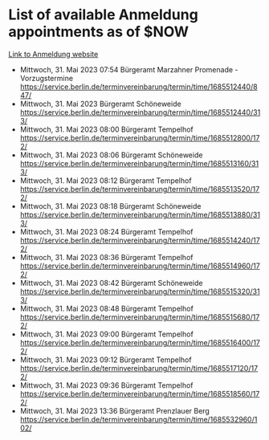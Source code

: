 # List of available Anmeldung appointments as of $NOW
[Link to Anmeldung website](https://service.berlin.de/terminvereinbarung/termin/tag.php?termin=1&anliegen[]=120686&dienstleisterlist=122210,122217,327316,122219,327312,122227,327314,122231,327346,122243,327348,122254,122252,329742,122260,329745,122262,329748,122271,327278,122273,327274,122277,327276,330436,122280,327294,122282,327290,122284,327292,122291,327270,122285,327266,122286,327264,122296,327268,150230,329760,122297,327286,122294,327284,122312,329763,122314,329775,122304,327330,122311,327334,122309,327332,317869,122281,327352,122279,329772,122283,122276,327324,122274,327326,122267,329766,122246,327318,122251,327320,122257,327322,122208,327298,122226,327300&herkunft=http%3A%2F%2Fservice.berlin.de%2Fdienstleistung%2F120686%2F)
- Mittwoch, 31. Mai 2023 07:54 Bürgeramt Marzahner Promenade - Vorzugstermine https://service.berlin.de/terminvereinbarung/termin/time/1685512440/847/
- Mittwoch, 31. Mai 2023  Bürgeramt Schöneweide https://service.berlin.de/terminvereinbarung/termin/time/1685512440/313/
- Mittwoch, 31. Mai 2023 08:00 Bürgeramt Tempelhof https://service.berlin.de/terminvereinbarung/termin/time/1685512800/172/
- Mittwoch, 31. Mai 2023 08:06 Bürgeramt Schöneweide https://service.berlin.de/terminvereinbarung/termin/time/1685513160/313/
- Mittwoch, 31. Mai 2023 08:12 Bürgeramt Tempelhof https://service.berlin.de/terminvereinbarung/termin/time/1685513520/172/
- Mittwoch, 31. Mai 2023 08:18 Bürgeramt Schöneweide https://service.berlin.de/terminvereinbarung/termin/time/1685513880/313/
- Mittwoch, 31. Mai 2023 08:24 Bürgeramt Tempelhof https://service.berlin.de/terminvereinbarung/termin/time/1685514240/172/
- Mittwoch, 31. Mai 2023 08:36 Bürgeramt Tempelhof https://service.berlin.de/terminvereinbarung/termin/time/1685514960/172/
- Mittwoch, 31. Mai 2023 08:42 Bürgeramt Schöneweide https://service.berlin.de/terminvereinbarung/termin/time/1685515320/313/
- Mittwoch, 31. Mai 2023 08:48 Bürgeramt Tempelhof https://service.berlin.de/terminvereinbarung/termin/time/1685515680/172/
- Mittwoch, 31. Mai 2023 09:00 Bürgeramt Tempelhof https://service.berlin.de/terminvereinbarung/termin/time/1685516400/172/
- Mittwoch, 31. Mai 2023 09:12 Bürgeramt Tempelhof https://service.berlin.de/terminvereinbarung/termin/time/1685517120/172/
- Mittwoch, 31. Mai 2023 09:36 Bürgeramt Tempelhof https://service.berlin.de/terminvereinbarung/termin/time/1685518560/172/
- Mittwoch, 31. Mai 2023 13:36 Bürgeramt Prenzlauer Berg https://service.berlin.de/terminvereinbarung/termin/time/1685532960/102/
